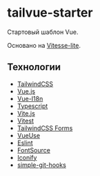 # tailvue-starter

Стартовый шаблон Vue.

Основано на [Vitesse-lite](https://github.com/antfu/vitesse-lite).

## Технологии

- [TailwindCSS](https://tailwindcss.com/)
- [Vue.js](https://vuejs.org/)
- [Vue-I18n](https://vue-i18n.intlify.dev/)
- [Typescript](https://www.typescriptlang.org/)
- [Vite.js](https://vutejs.dev/)
- [Vitest](https://vutest.dev/)
- [TailwindCSS Forms](https://github.com/tailwindlabs/tailwindcss-forms)
- [VueUse](https://vueuse.org/)
- [Eslint](https://eslint.org/)
- [FontSource](https://fontsource.org/)
- [Iconify](https://iconify.design/)
- [simple-git-hooks](https://github.com/toplenboren/simple-git-hooks/)
